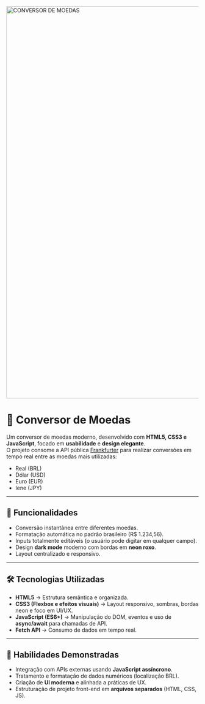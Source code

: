 <img width="1065" height="1024" alt="CONVERSOR DE MOEDAS" src="https://github.com/user-attachments/assets/2522a1e4-7cbf-46a3-977e-717030a11753" />

# 💱 Conversor de Moedas

Um conversor de moedas moderno, desenvolvido com **HTML5, CSS3 e JavaScript**, focado em **usabilidade** e **design elegante**.  
O projeto consome a API pública [Frankfurter](https://www.frankfurter.app/) para realizar conversões em tempo real entre as moedas mais utilizadas:

- Real (BRL)  
- Dólar (USD)  
- Euro (EUR)  
- Iene (JPY)  

---

## 🚀 Funcionalidades

- Conversão instantânea entre diferentes moedas.  
- Formatação automática no padrão brasileiro (R$ 1.234,56).  
- Inputs totalmente editáveis (o usuário pode digitar em qualquer campo).  
- Design **dark mode** moderno com bordas em **neon roxo**.  
- Layout centralizado e responsivo.  

---

## 🛠️ Tecnologias Utilizadas

- **HTML5** → Estrutura semântica e organizada.  
- **CSS3 (Flexbox e efeitos visuais)** → Layout responsivo, sombras, bordas neon e foco em UI/UX.  
- **JavaScript (ES6+)** → Manipulação do DOM, eventos e uso de **async/await** para chamadas de API.  
- **Fetch API** → Consumo de dados em tempo real.  

---

## 🎯 Habilidades Demonstradas

- Integração com APIs externas usando **JavaScript assíncrono**.  
- Tratamento e formatação de dados numéricos (localização BRL).  
- Criação de **UI moderna** e alinhada a práticas de UX.  
- Estruturação de projeto front-end em **arquivos separados** (HTML, CSS, JS).  

